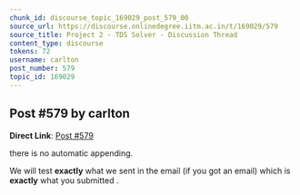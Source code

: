 ```yaml
---
chunk_id: discourse_topic_169029_post_579_00
source_url: https://discourse.onlinedegree.iitm.ac.in/t/169029/579
source_title: Project 2 - TDS Solver - Discussion Thread
content_type: discourse
tokens: 72
username: carlton
post_number: 579
topic_id: 169029
---
```


## Post #579 by carlton

**Direct Link**: [Post #579](https://discourse.onlinedegree.iitm.ac.in/t/169029/579)

there is no automatic appending.

We will test **exactly** what we sent in the email (if you got an email) which is **exactly** what you submitted .
